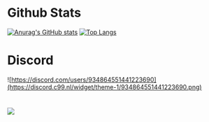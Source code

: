 # Github Stats
[![Anurag's GitHub stats](https://github-readme-stats-iota-gray-59.vercel.app/api?username=NickB-30&show_icons=true&theme=dark&count_private=true)](https://github.com/anuraghazra/github-readme-stats)
[![Top Langs](https://github-readme-stats-iota-gray-59.vercel.app/api/top-langs/?username=NickB-30&layout=compact&theme=dark&langs_count=6)](https://github.com/anuraghazra/github-readme-stats)
# Discord
![https://discord.com/users/934864551441223690](https://discord.c99.nl/widget/theme-1/934864551441223690.png)
# ![](https://komarev.com/ghpvc/?username=NickB-30)
